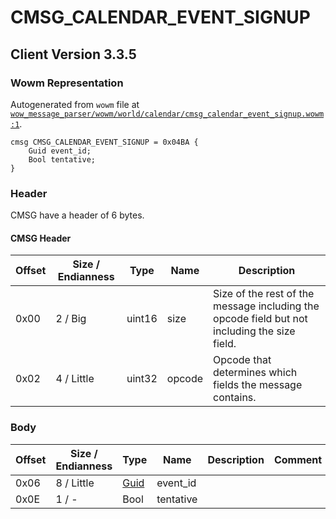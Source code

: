 # CMSG_CALENDAR_EVENT_SIGNUP

## Client Version 3.3.5

### Wowm Representation

Autogenerated from `wowm` file at [`wow_message_parser/wowm/world/calendar/cmsg_calendar_event_signup.wowm:1`](https://github.com/gtker/wow_messages/tree/main/wow_message_parser/wowm/world/calendar/cmsg_calendar_event_signup.wowm#L1).
```rust,ignore
cmsg CMSG_CALENDAR_EVENT_SIGNUP = 0x04BA {
    Guid event_id;
    Bool tentative;
}
```
### Header

CMSG have a header of 6 bytes.

#### CMSG Header

| Offset | Size / Endianness | Type   | Name   | Description |
| ------ | ----------------- | ------ | ------ | ----------- |
| 0x00   | 2 / Big           | uint16 | size   | Size of the rest of the message including the opcode field but not including the size field.|
| 0x02   | 4 / Little        | uint32 | opcode | Opcode that determines which fields the message contains.|

### Body

| Offset | Size / Endianness | Type | Name | Description | Comment |
| ------ | ----------------- | ---- | ---- | ----------- | ------- |
| 0x06 | 8 / Little | [Guid](../types/packed-guid.md) | event_id |  |  |
| 0x0E | 1 / - | Bool | tentative |  |  |

